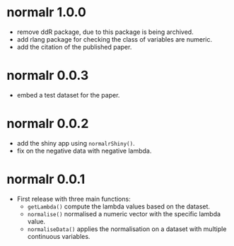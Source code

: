 

# normalr 1.0.0
* remove ddR package, due to this package is being archived.
* add rlang package for checking the class of variables are numeric.
* add the citation of the published paper.

# normalr 0.0.3
* embed a test dataset for the paper.

# normalr 0.0.2

* add the shiny app using `normalrShiny()`.
* fix on the negative data with negative lambda.

# normalr 0.0.1

* First release with three main functions: 
  * `getLambda()` compute the lambda values based on the dataset.
  * `normalise()` normalised a numeric vector with the specific lambda value.
  * `normaliseData()` applies the normalisation on a dataset with multiple continuous variables.



